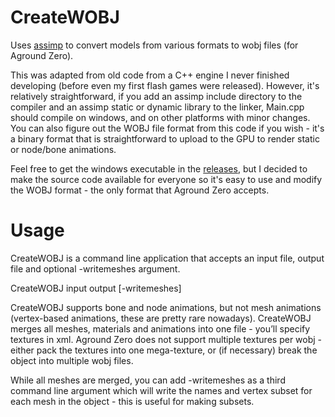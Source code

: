 # CreateWOBJ
Uses [assimp](https://github.com/assimp/assimp) to convert models from various formats to wobj files (for Aground Zero).

This was adapted from old code from a C++ engine I never finished developing (before even my first flash games were released). However, it's relatively straightforward, if you add an assimp include directory to the compiler and an assimp static or dynamic library to the linker, Main.cpp should compile on windows, and on other platforms with minor changes. You can also figure out the WOBJ file format from this code if you wish - it's a binary format that is straightforward to upload to the GPU to render static or node/bone animations.

Feel free to get the windows executable in the [releases](https://github.com/davidmaletz/CreateWOBJ/releases/tag/release), but I decided to make the source code available for everyone so it's easy to use and modify the WOBJ format - the only format that Aground Zero accepts.

# Usage

CreateWOBJ is a command line application that accepts an input file, output file and optional -writemeshes argument.

CreateWOBJ input output [-writemeshes]

CreateWOBJ supports bone and node animations, but not mesh animations (vertex-based animations, these are pretty rare nowadays). CreateWOBJ merges all meshes, materials and animations into one file - you’ll specify textures in xml. Aground Zero does not support multiple textures per wobj - either pack the textures into one mega-texture, or (if necessary) break the object into multiple wobj files.

While all meshes are merged, you can add -writemeshes as a third command line argument which will write the names and vertex subset for each mesh in the object - this is useful for making subsets.
